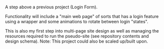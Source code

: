 A step above a previous project (Login Form).

Functionality will include a "main web page" of sorts that has a login feature using a wrapper and some animations to rotate between login "states".

This is also my first step into multi-page site design as well as managing the resources required to run the pseudo-site (see repository contents and design schema).
Note: This project could also be scaled up/built upon.
